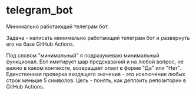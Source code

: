 # telegram_bot
Минимально работающий телеграм бот.

Задача - написать минимально работающий телеграм бот и развернуть его на базе GitHub Actions.

Под словом "минимальный" я подразумеваю минимальный функционал. Бот имитирует шар предсказаний и на любой вопрос, не важно в каком контексте, возвращает ответ в форме "Да" или "Нет". Единственная проверка входящего значения - это исключение любых строк меньше 5 символов. Цель - понять, как деплоить репозитории в GitHub Actions.
